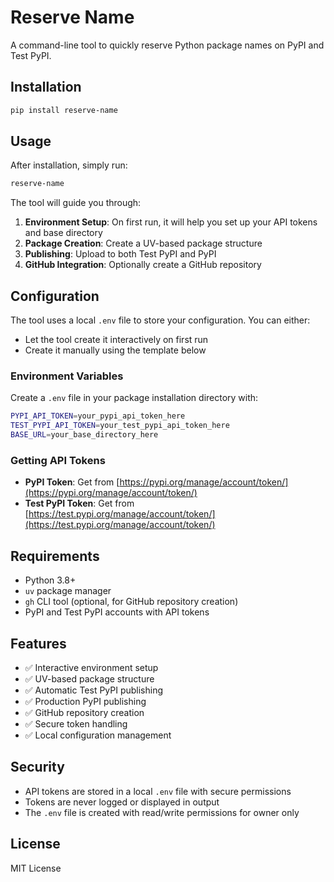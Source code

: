 # Reserve Name

A command-line tool to quickly reserve Python package names on PyPI and Test PyPI.

## Installation

```bash
pip install reserve-name
```

## Usage

After installation, simply run:

```bash
reserve-name
```

The tool will guide you through:

1. **Environment Setup**: On first run, it will help you set up your API tokens and base directory
2. **Package Creation**: Create a UV-based package structure
3. **Publishing**: Upload to both Test PyPI and PyPI
4. **GitHub Integration**: Optionally create a GitHub repository

## Configuration

The tool uses a local `.env` file to store your configuration. You can either:

- Let the tool create it interactively on first run
- Create it manually using the template below

### Environment Variables

Create a `.env` file in your package installation directory with:

```bash
PYPI_API_TOKEN=your_pypi_api_token_here
TEST_PYPI_API_TOKEN=your_test_pypi_api_token_here
BASE_URL=your_base_directory_here
```

### Getting API Tokens

- **PyPI Token**: Get from [https://pypi.org/manage/account/token/](https://pypi.org/manage/account/token/)
- **Test PyPI Token**: Get from [https://test.pypi.org/manage/account/token/](https://test.pypi.org/manage/account/token/)

## Requirements

- Python 3.8+
- `uv` package manager
- `gh` CLI tool (optional, for GitHub repository creation)
- PyPI and Test PyPI accounts with API tokens

## Features

- ✅ Interactive environment setup
- ✅ UV-based package structure
- ✅ Automatic Test PyPI publishing
- ✅ Production PyPI publishing
- ✅ GitHub repository creation
- ✅ Secure token handling
- ✅ Local configuration management

## Security

- API tokens are stored in a local `.env` file with secure permissions
- Tokens are never logged or displayed in output
- The `.env` file is created with read/write permissions for owner only

## License

MIT License